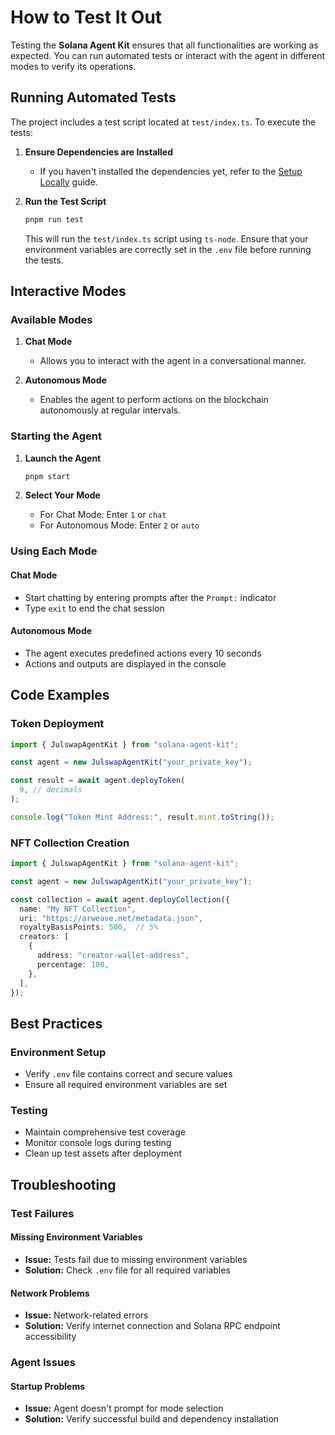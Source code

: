 # How to Test It Out

Testing the **Solana Agent Kit** ensures that all functionalities are working as expected. You can run automated tests or interact with the agent in different modes to verify its operations.

## Running Automated Tests

The project includes a test script located at `test/index.ts`. To execute the tests:

1. **Ensure Dependencies are Installed**
   - If you haven't installed the dependencies yet, refer to the [Setup Locally](./setup_locally.md) guide.

2. **Run the Test Script**
   ```bash
   pnpm run test
   ```
   This will run the `test/index.ts` script using `ts-node`. Ensure that your environment variables are correctly set in the `.env` file before running the tests.

## Interactive Modes

### Available Modes
1. **Chat Mode**
   - Allows you to interact with the agent in a conversational manner.

2. **Autonomous Mode**
   - Enables the agent to perform actions on the blockchain autonomously at regular intervals.

### Starting the Agent

1. **Launch the Agent**
   ```bash
   pnpm start
   ```

2. **Select Your Mode**
   - For Chat Mode: Enter `1` or `chat`
   - For Autonomous Mode: Enter `2` or `auto`

### Using Each Mode

#### Chat Mode
- Start chatting by entering prompts after the `Prompt:` indicator
- Type `exit` to end the chat session

#### Autonomous Mode
- The agent executes predefined actions every 10 seconds
- Actions and outputs are displayed in the console

## Code Examples

### Token Deployment
```typescript
import { JulswapAgentKit } from "solana-agent-kit";

const agent = new JulswapAgentKit("your_private_key");

const result = await agent.deployToken(
  9, // decimals
);

console.log("Token Mint Address:", result.mint.toString());
```

### NFT Collection Creation
```typescript
import { JulswapAgentKit } from "solana-agent-kit";

const agent = new JulswapAgentKit("your_private_key");

const collection = await agent.deployCollection({
  name: "My NFT Collection",
  uri: "https://arweave.net/metadata.json",
  royaltyBasisPoints: 500,  // 5%
  creators: [
    {
      address: "creator-wallet-address",
      percentage: 100,
    },
  ],
});
```

## Best Practices

### Environment Setup
- Verify `.env` file contains correct and secure values
- Ensure all required environment variables are set

### Testing
- Maintain comprehensive test coverage
- Monitor console logs during testing
- Clean up test assets after deployment

## Troubleshooting

### Test Failures

#### Missing Environment Variables
- **Issue:** Tests fail due to missing environment variables
- **Solution:** Check `.env` file for all required variables

#### Network Problems
- **Issue:** Network-related errors
- **Solution:** Verify internet connection and Solana RPC endpoint accessibility

### Agent Issues

#### Startup Problems
- **Issue:** Agent doesn't prompt for mode selection
- **Solution:** Verify successful build and dependency installation 